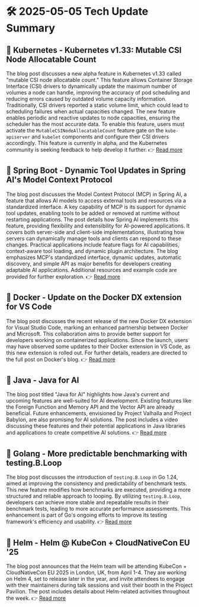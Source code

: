# 🛠️ 2025-05-05 Tech Update Summary

## 🔹 Kubernetes - Kubernetes v1.33: Mutable CSI Node Allocatable Count
The blog post discusses a new alpha feature in Kubernetes v1.33 called "mutable CSI node allocatable count." This feature allows Container Storage Interface (CSI) drivers to dynamically update the maximum number of volumes a node can handle, improving the accuracy of pod scheduling and reducing errors caused by outdated volume capacity information. Traditionally, CSI drivers reported a static volume limit, which could lead to scheduling failures when actual capacities changed. The new feature enables periodic and reactive updates to node capacities, ensuring the scheduler has the most accurate data. To enable this feature, users must activate the `MutableCSINodeAllocatableCount` feature gate on the `kube-apiserver` and `kubelet` components and configure their CSI drivers accordingly. This feature is currently in alpha, and the Kubernetes community is seeking feedback to help develop it further.
👉 [Read more](https://kubernetes.io/blog/2025/05/02/kubernetes-1-33-mutable-csi-node-allocatable-count/)

## 🔹 Spring Boot - Dynamic Tool Updates in Spring AI's Model Context Protocol
The blog post discusses the Model Context Protocol (MCP) in Spring AI, a feature that allows AI models to access external tools and resources via a standardized interface. A key capability of MCP is its support for dynamic tool updates, enabling tools to be added or removed at runtime without restarting applications. The post details how Spring AI implements this feature, providing flexibility and extensibility for AI-powered applications. It covers both server-side and client-side implementations, illustrating how servers can dynamically manage tools and clients can respond to these changes. Practical applications include feature flags for AI capabilities, context-aware tool loading, and dynamic plugin architecture. The blog emphasizes MCP's standardized interface, dynamic updates, automatic discovery, and simple API as major benefits for developers creating adaptable AI applications. Additional resources and example code are provided for further exploration.
👉 [Read more](https://spring.io/blog/2025/05/04/spring-ai-dynamic-tool-updates-with-mcp)

## 🔹 Docker - Update on the Docker DX extension for VS Code
The blog post discusses the recent release of the new Docker DX extension for Visual Studio Code, marking an enhanced partnership between Docker and Microsoft. This collaboration aims to provide better support for developers working on containerized applications. Since the launch, users may have observed some updates to their Docker extension in VS Code, as this new extension is rolled out. For further details, readers are directed to the full post on Docker's blog.
👉 [Read more](https://www.docker.com/blog/docker-dx-extension-for-vs-code-update/)

## 🔹 Java - Java for AI
The blog post titled "Java for AI" highlights how Java's current and upcoming features are well-suited for AI development. Existing features like the Foreign Function and Memory API and the Vector API are already beneficial. Future enhancements, envisioned by Project Valhalla and Project Babylon, are also promising for AI solutions. The post includes a video discussing these features and their potential applications in Java libraries and applications to create competitive AI solutions.
👉 [Read more](https://inside.java/2025/05/03/javaone-java-ai/)

## 🔹 Golang - More predictable benchmarking with testing.B.Loop
The blog post discusses the introduction of `testing.B.Loop` in Go 1.24, aimed at improving the consistency and predictability of benchmark tests. This new feature modifies how benchmarks are executed, providing a more structured and reliable approach to looping. By utilizing `testing.B.Loop`, developers can achieve more stable and repeatable results in their benchmark tests, leading to more accurate performance assessments. This enhancement is part of Go's ongoing efforts to improve its testing framework's efficiency and usability.
👉 [Read more](https://go.dev/blog/testing-b-loop)

## 🔹 Helm - Helm @ KubeCon + CloudNativeCon EU '25
The blog post announces that the Helm team will be attending KubeCon + CloudNativeCon EU 2025 in London, UK, from April 1-4. They are working on Helm 4, set to release later in the year, and invite attendees to engage with their maintainers during talk sessions and visit their booth in the Project Pavilion. The post includes details about Helm-related activities throughout the week.
👉 [Read more](https://helm.sh/blog/helm-at-kubecon-eu-25/)

